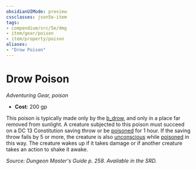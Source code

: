 ```yaml
---
obsidianUIMode: preview
cssclasses: json5e-item
tags:
- compendium/src/5e/dmg
- item/gear/poison
- item/property/poison
aliases: 
- "Drow Poison"
---
```

# Drow Poison
*Adventuring Gear, poison*  

- **Cost**: 200 gp

This poison is typically made only by the [b_drow](b_drow.md), and only in a place far removed from sunlight. A creature subjected to this poison must succeed on a DC 13 Constitution saving throw or be [poisoned](_conditions.md#poisoned) for 1 hour. If the saving throw fails by 5 or more, the creature is also [unconscious](_conditions.md#unconscious) while [poisoned](_conditions.md#poisoned) in this way. The creature wakes up if it takes damage or if another creature takes an action to shake it awake.

*Source: Dungeon Master's Guide p. 258. Available in the SRD.*